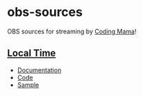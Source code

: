 # obs-sources
OBS sources for streaming by [Coding Mama](https://twitch.tv/coding_mama)!


## [Local Time](local-time)
- [Documentation](local-time)
- [Code](local-time/code.html)
- [Sample](https://cdmama.github.io/obs-sources/local-time/sample.html)
